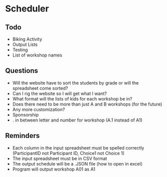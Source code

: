 # Scheduler

## Todo

- Biking Activity
- Output Lists
- Testing
- List of workshop names

## Questions

- Will the website have to sort the students by grade or will the spreadsheet come sorted?
- Can I rig the website so I will get what I want?
- What format will the lists of kids for each workshop be in?
- Does there need to be more than just A and B workshops (for the future)
- Any more customization?
- Sponsorship
- . in between letter and number for workshop (A.1 instead of A1)

## Reminders

- Each column in the input spreadsheet must be spelled correctly (ParticipantID not Participant ID, Choice1 not Choice 1)
- The input spreadsheet must be in CSV format
- The output schedule will be a .JSON file (how to open in excel)
- Program will output workshop A01 as A1
